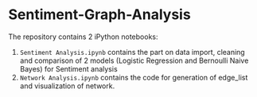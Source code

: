 # Sentiment-Graph-Analysis

The repository contains 2 iPython notebooks:

1. `Sentiment Analysis.ipynb` contains the part on data import, cleaning and comparison of 2 models (Logistic Regression and Bernoulli Naive Bayes) for Sentiment analysis
2. `Network Analysis.ipynb` contains the code for generation of edge_list and visualization of network. 
